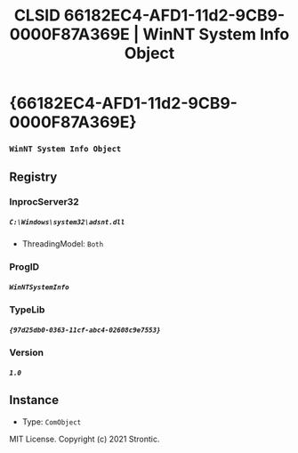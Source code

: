 ﻿---
title: "CLSID 66182EC4-AFD1-11d2-9CB9-0000F87A369E | WinNT System Info Object"
excerpt: What is COM-Object CLSID 66182EC4-AFD1-11d2-9CB9-0000F87A369E?
---

# {66182EC4-AFD1-11d2-9CB9-0000F87A369E}

### `WinNT System Info Object`

## Registry


### InprocServer32

##### `C:\Windows\system32\adsnt.dll`
* ThreadingModel: `Both`

### ProgID

##### `WinNTSystemInfo`

### TypeLib

##### `{97d25db0-0363-11cf-abc4-02608c9e7553}`

### Version

##### `1.0`

## Instance

* Type: `ComObject`

MIT License. Copyright (c) 2021 Strontic.


